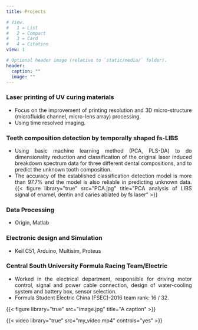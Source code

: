 ```yaml
---
title: Projects

# View.
#   1 = List
#   2 = Compact
#   3 = Card
#   4 = Citation
view: 1

# Optional header image (relative to `static/media/` folder).
header:
  caption: ""
  image: ""
---
```


<div style="text-align: justify">

 ### Laser printing of UV curing materials
* Focus on the improvement of printing resolution and 3D micro-structure (microfluidic channel, micro-lens array) processing.
* Using time resolved imaging.

 ### Teeth composition detection by temporally shaped fs-LIBS


* Using basic machine learning method (PCA, PLS-DA) to do dimensionality reduction and classification of the original laser induced breakdown spectrum data for three different dental compositions, and to predict the unknown tooth composition.
* The accuracy of the established classification detection model is more than 97.7% and the model is also reliable in predicting unknown data.
{{< figure library="true" src="PCA.jpg" title="PCA analysis of LIBS signal of enamel, dentin and caries ablated by fs laser" >}}
 ### Data Processing

* Origin, Matlab

 ### Electronic design and Simulation

* Keil C51, Arduino, Multisim, Proteus

 ### Central South University Formula Racing Team/Electric

* Worked in the electrical department, responsible for driving motor control, signal and power cable connection, design of water-cooling system and battery box, sensor selection.
* Formula Student Electric China (FSEC)-2016 team rank: 16 / 32.

{{< figure library="true" src="image.jpg" title="A caption" >}}

{{< video library="true" src="my_video.mp4" controls="yes" >}}